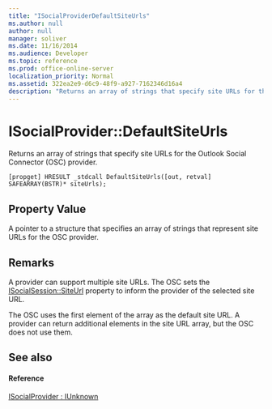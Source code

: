 ```yaml
---
title: "ISocialProviderDefaultSiteUrls"
ms.author: null
author: null
manager: soliver
ms.date: 11/16/2014
ms.audience: Developer
ms.topic: reference
ms.prod: office-online-server
localization_priority: Normal
ms.assetid: 322ea2e9-d6c9-48f9-a927-7162346d16a4
description: "Returns an array of strings that specify site URLs for the Outlook Social Connector (OSC) provider."
---
```


# ISocialProvider::DefaultSiteUrls

Returns an array of strings that specify site URLs for the Outlook Social Connector (OSC) provider.
  
```
[propget] HRESULT _stdcall DefaultSiteUrls([out, retval] SAFEARRAY(BSTR)* siteUrls);
```

## Property Value

A pointer to a structure that specifies an array of strings that represent site URLs for the OSC provider.
  
## Remarks

A provider can support multiple site URLs. The OSC sets the [ISocialSession::SiteUrl](isocialsession-siteurl.md) property to inform the provider of the selected site URL. 
  
The OSC uses the first element of the array as the default site URL. A provider can return additional elements in the site URL array, but the OSC does not use them. 
  
## See also

#### Reference

[ISocialProvider : IUnknown](isocialprovideriunknown.md)

